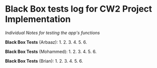 # Black Box tests log for CW2 Project Implementation

*Individual Notes for testing the app's functions*

**Black Box Tests** (Arbaaz):
1.
2.
3.
4.
5.
6.

**Black Box Tests** (Mohammed):
1.
2.
3.
4.
5.
6.

**Black Box Tests** (Brian):
1.
2.
3.
4.
5.
6.


